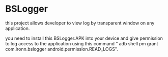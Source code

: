 # BSLogger
this project allows developer to view log by transparent window on any application.

you need to install this BSLogger.APK into your device and give permission to log access to the application using this command “ adb shell pm grant com.ironn.bslogger android.permission.READ_LOGS".

